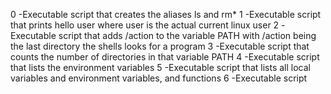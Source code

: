 0 -Executable script that creates the aliases ls and rm*
1 -Executable script that prints hello user where user is the actual current linux user
2 -Executable script that adds /action to the variable PATH with /action being the last directory the shells looks for a program
3 -Executable script that counts the number of directories in that variable PATH
4 -Executable script that lists the environment variables
5 -Executable script that lists all local variables and environment variables, and functions
6 -Executable script
